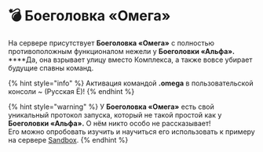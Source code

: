 # 💣 Боеголовка «Омега»

На сервере присутствует **Боеголовка «Омега»** с полностью противоположным функционалом нежели у **Боеголовки «Альфа».**\
****Да, она взрывает улицу вместо Комплекса, а также вовсе убирает будущие спавны команд.

{% hint style="info" %}
Активация командой **.omega** в пользовательской консоли \~ (Русская Ё)!
{% endhint %}

{% hint style="warning" %}
У **Боеголовка «Омега»** есть свой уникальный протокол запуска, который не такой простой как у **Боеголовки «Альфа».** О нём никто особо не рассказывает!\
Его можно опробовать изучить и научиться его использовать к примеру на сервере [Sandbox](../../../servers/scpsl-sandbox.md).
{% endhint %}

